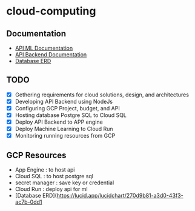# cloud-computing

## Documentation

- [API ML Documentation](https://documenter.getpostman.com/view/14640466/Uz5MFZqa#55535879-eec6-49a0-899d-de696afce2c0)
- [API Backend Documentation](https://documenter.getpostman.com/view/23232897/2s93sf2Axt)
- [Database ERD](https://lucid.app/lucidchart/270d9b81-a3d0-43f3-ac7b-0dd1050e204f/edit?viewport_loc=-500%2C-436%2C2719%2C1364%2C0_0&invitationId=inv_86045c3e-4f6b-4d06-a871-5cf6277cd5fe)

## TODO

- [x] Gethering requirements for cloud solutions, design, and architectures
- [x] Developing API Backend using NodeJs
- [x] Configuring GCP Project, budget, and API
- [x] Hosting database Postgre SQL to Cloud SQL
- [x] Deploy API Backend to APP engine
- [x] Deploy Machine Learning to Cloud Run
- [x] Monitoring running resources from GCP

## GCP Resources

- App Engine : to host api
- Cloud SQL : to host postgre sql
- secret manager : save key or credential
- Cloud Run : deploy api for ml
- [Database ERD](https://lucid.app/lucidchart/270d9b81-a3d0-43f3-ac7b-0dd1
